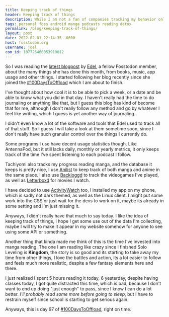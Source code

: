 ```yaml
---
title: Keeping track of things
header: Keeping track of things
description: While I am not a fan of companies tracking my behavior online, I do believe that keeping track of myself is kinda neat
tags: personal foss android manga podcasts reading detox
permalink: /blog/keeping-track-of-things/
layout: post
date: 2022-02-01 22:14:35 -0600
host: fosstodon.org
username: joel
com_id: 107726460053919012
---
```


So I was reading the [latest blogpost](https://erzadel.net/january-2022-summary/) by [Edel](https://fosstodon.org/@edel), a fellow Fosstodon member, about the many things she has done this month, from books, music, app usage and other things. I started following her blog recently since she joined the [#100DaysToOffload](https://100daystooffload.com) which I am about to finish.

I've thought about how cool it is to be able to pick a week, or a date and be able to know what you did in that day. I haven't really had the time to do journaling or anything like that, but I guess this blog has kind of become that for me, although I don't really follow any method and go by whatever I feel like writing, which I guess is yet another way of journaling.

I didn't even know a lot of the software and tools that Edel used to track all of that stuff. So I guess I will take a look at them sometime soon, since I don't really have such granular control over the things I currently do. 

Some programs I use have decent usage statistics though. Like AntennaPod, but it still lacks daily, monthly or yearly metrics, it only keeps track of the time I've spent listening to each podcast I follow.

Tachiyomi also tracks my progress reading manga, and the database it keeps is pretty nice, I use [Anilist](https://anilist.co) to keep track of both manga and anime in the same place. I also use [Backloggd](https://backloggd.com) to track the videogames I've played, as well as [Letterboxd](https://letterboxd.com) for movies I watch.

I have decided to use [ActivityWatch](https://activitywatch.net) too, I installed my app on my phone, which is sadly not dark themed, as well as the Linux client. I might put some work into the CSS or just wait for the devs to work on it, maybe its already in some setting and I'm just missing it.

Anyways, I didn't really have that much to say today. I like the idea of keeping track of things, I hope I get some use out of the data I'm collecting, maybe I will try to make it appear in my website somehow for anyone to see using some API or something.

Another thing that kinda made me think of this is the time I've invested into manga reading. The one I am reading like crazy since I finished Solo Leveling is **Kingdom**, the story is so good and its starting to take away my time from other things, I love the battles and action, its a lot easier to follow and feels much more realistic, despite a few fantasy elements here and there.

I just realized I spent 5 hours reading it today, 6 yesterday, despite having classes today, I got quite distracted this time, which is bad, because I don't want to end up doing "just enough" to pass, since I know I can do a lot better. *I'll probably read some more before going to sleep*, but I have to restrain myself since school is starting to get serious again. 

Anyways, this is day 97 of [#100DaysToOffload](https://100daystooffload.com), right on time.

